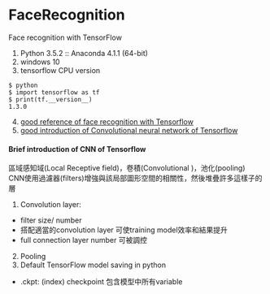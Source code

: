 # FaceRecognition
Face recognition with TensorFlow
1. Python 3.5.2 :: Anaconda 4.1.1 (64-bit)
2. windows 10
3. tensorflow CPU version

```
$ python
$ import tensorflow as tf
$ print(tf.__version__)
1.3.0
```
4. [good reference of face recognition with Tensorflow](http://www.jianshu.com/p/3e5ddc44aa56)
5. [good introduction of Convolutional neural network of Tensorflow](http://arbu00.blogspot.tw/2017/03/2-tensorflowconvolutional-neural.html)

#### Brief introduction of CNN of Tensorflow
區域感知域(Local Receptive field)，卷積(Convolutional )，池化(pooling)  
CNN使用過濾器(filters)增強與該局部圖形空間的相關性，然後堆疊許多這樣子的層   

1. Convolution layer:  
* filter size/ number
* 搭配適當的convolution layer 可使training model效率和結果提升
* full connection layer number 可被調控   
2. Pooling  
3. Default TensorFlow model saving in python  
* .ckpt: (index) checkpoint 包含模型中所有variable  

